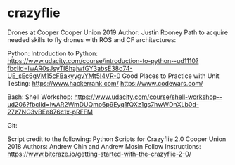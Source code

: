 # crazyflie

Drones at Cooper
Cooper Union 2019
Author: Justin Rooney
Path to acquire needed skills to fly drones with ROS and CF architectures:

Python:
Introduction to Python:
https://www.udacity.com/course/introduction-to-python--ud1110?fbclid=IwAR0sJsyTI8hajwfGY3absE38o74-UE_sEc6gVM15cFBakyygvYMt5I4VR-0
Good Places to Practice with Unit Testing:
https://www.hackerrank.com/
https://www.codewars.com/

Bash:
Shell Workshop: https://www.udacity.com/course/shell-workshop--ud206?fbclid=IwAR2WmDUQmo6p9Eyq1fQXz1gs7hwWDnXLb0d-27z7NG3vBEe876c1x-pRFFM

Git:

Script credit to the following:
Python Scripts for Crazyflie 2.0
Cooper Union 2018
Authors: Andrew Chin and Andrew Mosin
Follow Instructions: https://www.bitcraze.io/getting-started-with-the-crazyflie-2-0/
